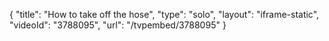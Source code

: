 {
    "title": "How to take off the hose",
    "type": "solo",
    "layout": "iframe-static",
    "videoId": "3788095",
    "url": "\/tvpembed\/3788095"
}